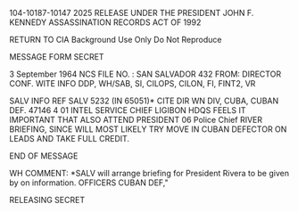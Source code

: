 104-10187-10147 2025 RELEASE UNDER THE PRESIDENT JOHN F. KENNEDY ASSASSINATION RECORDS ACT OF 1992

RETURN TO CIA
Background Use Only
Do Not Reproduce

MESSAGE FORM
SECRET

3 September 1964 NCS FILE NO.
: SAN SALVADOR
432
FROM: DIRECTOR
CONF.
WITE
INFO DDP, WH/SAB, SI, CILOPS, CILON,
FI, FINT2, VR

SALV
INFO
REF SALV 5232 (IN 65051)*
CITE DIR
WN DIV, CUBA, CUBAN DEF. 47146
4
01
INTEL SERVICE CHIEF LIGIBON
HDQS FEELS IT IMPORTANT THAT ALSO ATTEND PRESIDENT 06
Police Chief
RIVER BRIEFING, SINCE WILL MOST LIKELY TRY MOVE IN
CUBAN DEFECTOR
ON LEADS AND TAKE FULL CREDIT.

END OF MESSAGE

WH COMMENT: *SALV will arrange briefing for President Rivera to
be given by on information. OFFICERS
CUBAN DEF,"

RELEASING
SECRET
